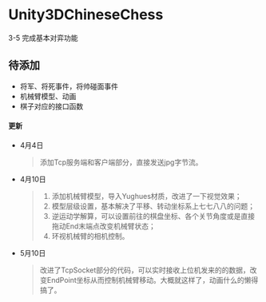 # Unity3DChineseChess
3-5 完成基本对弈功能

## 待添加
* 将军、将死事件，将帅碰面事件
* 机械臂模型、动画
* 棋子对应的接口函数



#### 更新

* 4月4日

  > 添加Tcp服务端和客户端部分，直接发送jpg字节流。
  
* 4月10日

  > 1. 添加机械臂模型，导入Yughues材质，改进了一下视觉效果；
  > 2. 模型层级设置，基本解决了平移、转动坐标系上七七八八的问题；
  > 3. 逆运动学解算，可以设置前往的棋盘坐标、各个关节角度或是直接拖动End末端点改变机械臂状态；
  > 4. 环视机械臂的相机控制。
  
* 5月10日

  > 改进了TcpSocket部分的代码，可以实时接收上位机发来的的数据，改变EndPoint坐标从而控制机械臂移动。大概就这样了，动画什么的懒得搞了。
